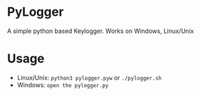 # PyLogger
A simple python based Keylogger. Works on Windows, Linux/Unix

# Usage
- Linux/Unix: ```python3 pylogger.pyw``` or ```./pylogger.sh```
- Windows: ```open the pylogger.py```
